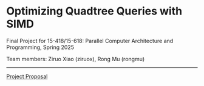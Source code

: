 # Optimizing Quadtree Queries with SIMD
Final Project for 15-418/15-618: Parallel Computer Architecture and Programming, Spring 2025

Team members: Ziruo Xiao (ziruox), Rong Mu (rongmu)

---
[Project Proposal](https://rr-15618-s25.github.io/QT-SIMD/proposal)
